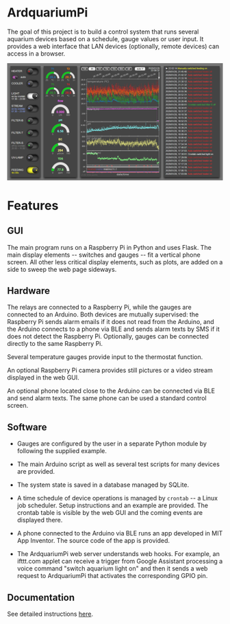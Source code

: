 ArdquariumPi
============

The goal of this project is to build a control system that runs several
aquarium devices based on a schedule, gauge values or user input. It provides
a web interface that LAN devices (optionally, remote devices) can access in
a browser.

<p align="center">
  <img src="docs/_images/ArdquariumPi0.png " width=1000 />
</p>

Features
========

GUI
---

The main program runs on a Raspberry Pi in Python and uses Flask. The main
display elements -- switches and gauges -- fit a vertical phone screen. All
other less critical display elements, such as plots, are added on a side to
sweep the web page sideways.

Hardware
--------

The relays are connected to a Raspberry Pi, while the gauges are connected to
an Arduino. Both devices are mutually supervised: the Raspberry Pi sends alarm
emails if it does not read from the Arduino, and the Arduino connects to a
phone via BLE and sends alarm texts by SMS if it does not detect the Raspberry
Pi. Optionally, gauges can be connected directly to the same Raspberry Pi.

Several temperature gauges provide input to the thermostat function.

An optional Raspberry Pi camera provides still pictures or a video stream
displayed in the web GUI.

An optional phone located close to the Arduino can be connected via BLE and
send alarm texts. The same phone can be used a standard control screen.

Software
--------

* Gauges are configured by the user in a separate Python module by following
  the supplied example.

* The main Arduino script as well as several test scripts for many devices are
  provided.

* The system state is saved in a database managed by SQLite.

* A time schedule of device operations is managed by `crontab` -- a Linux job
  scheduler. Setup instructions and an example are provided. The crontab table
  is visible by the web GUI and the coming events are displayed there.

* A phone connected to the Arduino via BLE runs an app developed in MIT App
  Inventor. The source code of the app is provided.

* The ArdquariumPi web server understands web hooks. For example, an ifttt.com
  applet can receive a trigger from Google Assistant processing a voice command
  "switch aquarium light on" and then it sends a web request to ArdquariumPi
  that activates the corresponding GPIO pin.

Documentation
-------------

See detailed instructions [here](kklmn.github.io/ArdquariumPi).
